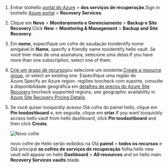 
1. <span data-ttu-id="856bd-101">Entrar toohello [portal do Azure](https://portal.azure.com) > **dos serviços de recuperação**.</span><span class="sxs-lookup"><span data-stu-id="856bd-101">Sign in toohello [Azure portal](https://portal.azure.com) > **Recovery Services**.</span></span>
2. <span data-ttu-id="856bd-102">Clique em **Novo** > **Monitoramento e Gerenciamento** > **Backup e Site Recovery**.</span><span class="sxs-lookup"><span data-stu-id="856bd-102">Click **New** > **Monitoring & Management** > **Backup and Site Recovery**.</span></span> 
3. <span data-ttu-id="856bd-103">Em **nome**, especifique um cofre de saudação tooidentify nome amigável.</span><span class="sxs-lookup"><span data-stu-id="856bd-103">In **Name**, specify a friendly name tooidentify hello vault.</span></span> <span data-ttu-id="856bd-104">Se você tiver mais de uma assinatura, selecione uma delas.</span><span class="sxs-lookup"><span data-stu-id="856bd-104">If you have more than one subscription, select one of them.</span></span>
4. <span data-ttu-id="856bd-105">[Crie um grupo de recursos](../articles/azure-resource-manager/resource-group-template-deploy-portal.md)ou selecione um existente.</span><span class="sxs-lookup"><span data-stu-id="856bd-105">[Create a resource group](../articles/azure-resource-manager/resource-group-template-deploy-portal.md), or select an existing one.</span></span> <span data-ttu-id="856bd-106">Especifique uma região do Azure.</span><span class="sxs-lookup"><span data-stu-id="856bd-106">Specify an Azure region.</span></span> <span data-ttu-id="856bd-107">regiões toocheck com suporte, consulte a disponibilidade geográfica em [detalhes de preços do Azure Site Recovery](https://azure.microsoft.com/pricing/details/site-recovery/).</span><span class="sxs-lookup"><span data-stu-id="856bd-107">toocheck supported regions, see geographic availability in [Azure Site Recovery Pricing Details](https://azure.microsoft.com/pricing/details/site-recovery/).</span></span>
5. <span data-ttu-id="856bd-108">Se você quiser tooquickly acesso Olá cofre do painel hello, clique em **Pin toodashboard** e, em seguida, clique em **criar**.</span><span class="sxs-lookup"><span data-stu-id="856bd-108">If you want tooquickly access hello vault from hello dashboard, click **Pin toodashboard** and then click **Create**.</span></span>

   ![Novo cofre](./media/site-recovery-create-vault/new-vault-settings.png)

   <span data-ttu-id="856bd-110">novo cofre de Hello serão exibidos na Olá **painel** > **todos os recursos** e Olá principal **os cofres de serviços de recuperação** folha.</span><span class="sxs-lookup"><span data-stu-id="856bd-110">hello new vault will appear on hello **Dashboard** > **All resources** and on hello main **Recovery Services vaults** blade.</span></span>
